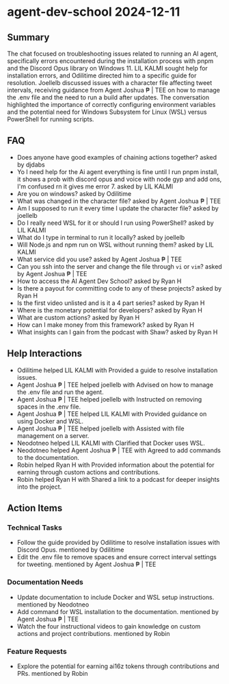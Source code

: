 # agent-dev-school 2024-12-11

## Summary
The chat focused on troubleshooting issues related to running an AI agent, specifically errors encountered during the installation process with pnpm and the Discord Opus library on Windows 11. LIL KALMI sought help for installation errors, and Odilitime directed him to a specific guide for resolution. Joellelb discussed issues with a character file affecting tweet intervals, receiving guidance from Agent Joshua ₱ | TEE on how to manage the .env file and the need to run a build after updates. The conversation highlighted the importance of correctly configuring environment variables and the potential need for Windows Subsystem for Linux (WSL) versus PowerShell for running scripts.

## FAQ
- Does anyone have good examples of chaining actions together? asked by djdabs
- Yo I need help for the Ai agent everything is fine until I run pnpm install, it shows a prob with discord opus and voice with node gyp and add ons, I'm confused rn it gives me error 7. asked by LIL KALMI
- Are you on windows? asked by Odilitime
- What was changed in the character file? asked by Agent Joshua ₱ | TEE
- Am I supposed to run it every time I update the character file? asked by joellelb
- Do I really need WSL for it or should I run using PowerShell? asked by LIL KALMI
- What do I type in terminal to run it locally? asked by joellelb
- Will Node.js and npm run on WSL without running them? asked by LIL KALMI
- What service did you use? asked by Agent Joshua ₱ | TEE
- Can you ssh into the server and change the file through `vi` or `vim`? asked by Agent Joshua ₱ | TEE
- How to access the AI Agent Dev School? asked by Ryan H
- Is there a payout for committing code to any of these projects? asked by Ryan H
- Is the first video unlisted and is it a 4 part series? asked by Ryan H
- Where is the monetary potential for developers? asked by Ryan H
- What are custom actions? asked by Ryan H
- How can I make money from this framework? asked by Ryan H
- What insights can I gain from the podcast with Shaw? asked by Ryan H

## Help Interactions
- Odilitime helped LIL KALMI with Provided a guide to resolve installation issues.
- Agent Joshua ₱ | TEE helped joellelb with Advised on how to manage the .env file and run the agent.
- Agent Joshua ₱ | TEE helped joellelb with Instructed on removing spaces in the .env file.
- Agent Joshua ₱ | TEE helped LIL KALMI with Provided guidance on using Docker and WSL.
- Agent Joshua ₱ | TEE helped joellelb with Assisted with file management on a server.
- Neodotneo helped LIL KALMI with Clarified that Docker uses WSL.
- Neodotneo helped Agent Joshua ₱ | TEE with Agreed to add commands to the documentation.
- Robin helped Ryan H with Provided information about the potential for earning through custom actions and contributions.
- Robin helped Ryan H with Shared a link to a podcast for deeper insights into the project.

## Action Items

### Technical Tasks
- Follow the guide provided by Odilitime to resolve installation issues with Discord Opus. mentioned by Odilitime
- Edit the .env file to remove spaces and ensure correct interval settings for tweeting. mentioned by Agent Joshua ₱ | TEE

### Documentation Needs
- Update documentation to include Docker and WSL setup instructions. mentioned by Neodotneo
- Add command for WSL installation to the documentation. mentioned by Agent Joshua ₱ | TEE
- Watch the four instructional videos to gain knowledge on custom actions and project contributions. mentioned by Robin

### Feature Requests
- Explore the potential for earning ai16z tokens through contributions and PRs. mentioned by Robin